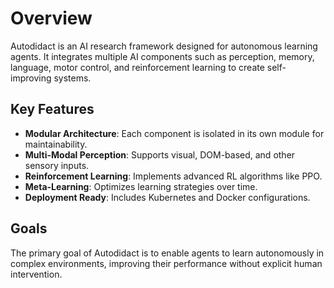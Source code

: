 # Overview

Autodidact is an AI research framework designed for autonomous learning agents. It integrates multiple AI components such as perception, memory, language, motor control, and reinforcement learning to create self-improving systems.

## Key Features
- **Modular Architecture**: Each component is isolated in its own module for maintainability.
- **Multi-Modal Perception**: Supports visual, DOM-based, and other sensory inputs.
- **Reinforcement Learning**: Implements advanced RL algorithms like PPO.
- **Meta-Learning**: Optimizes learning strategies over time.
- **Deployment Ready**: Includes Kubernetes and Docker configurations.

## Goals
The primary goal of Autodidact is to enable agents to learn autonomously in complex environments, improving their performance without explicit human intervention.
